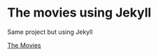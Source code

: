 # The movies using Jekyll

Same project but using Jekyll

[The Movies](https://thypirate.github.io/the-movies-jekyll/)
